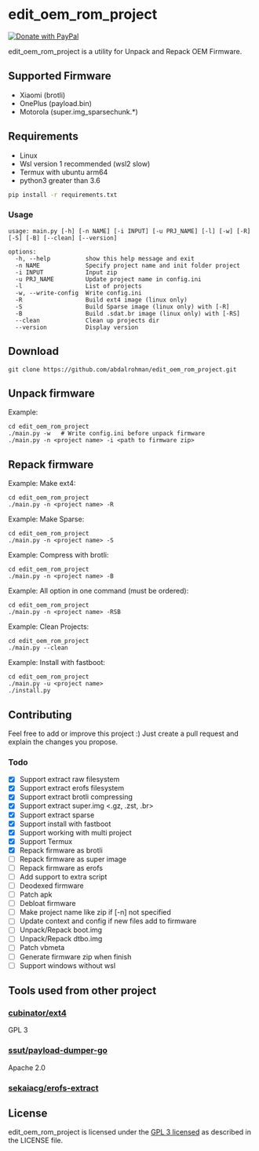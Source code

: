 # edit_oem_rom_project

[![Donate with PayPal](https://raw.githubusercontent.com/stefan-niedermann/paypal-donate-button/master/paypal-donate-button.png)](http://paypal.me/abdd1997)

edit_oem_rom_project is a utility for Unpack and Repack OEM Firmware.

## Supported Firmware

- Xiaomi (brotli)
- OnePlus (payload.bin)
- Motorola (super.img_sparsechunk.*)

## Requirements

- Linux
- Wsl version 1 recommended (wsl2 slow)
- Termux with ubuntu arm64
- python3 greater than 3.6

```bash
pip install -r requirements.txt
```

### Usage

```
usage: main.py [-h] [-n NAME] [-i INPUT] [-u PRJ_NAME] [-l] [-w] [-R] [-S] [-B] [--clean] [--version]

options:
  -h, --help          show this help message and exit
  -n NAME             Specify project name and init folder project
  -i INPUT            Input zip
  -u PRJ_NAME         Update project name in config.ini
  -l                  List of projects
  -w, --write-config  Write config.ini
  -R                  Build ext4 image (linux only)
  -S                  Build Sparse image (linux only) with [-R]
  -B                  Build .sdat.br image (linux only) with [-RS]
  --clean             Clean up projects dir
  --version           Display version
```

## Download

```
git clone https://github.com/abdalrohman/edit_oem_rom_project.git
```

## Unpack firmware

Example:

```
cd edit_oem_rom_project
./main.py -w   # Write config.ini before unpack firmware
./main.py -n <project name> -i <path to firmware zip>
```

## Repack firmware

Example: Make ext4:

```
cd edit_oem_rom_project
./main.py -n <project name> -R
```

Example: Make Sparse:

```
cd edit_oem_rom_project
./main.py -n <project name> -S
```

Example: Compress with brotli:

```
cd edit_oem_rom_project
./main.py -n <project name> -B
```

Example: All option in one command (must be ordered):

```
cd edit_oem_rom_project
./main.py -n <project name> -RSB
```

Example: Clean Projects:

```
cd edit_oem_rom_project
./main.py --clean
```

Example: Install with fastboot:

```
cd edit_oem_rom_project
./main.py -u <project name>
./install.py
```

## Contributing

Feel free to add or improve this project :) Just create a pull request and explain the changes you propose.

### Todo

- [x] Support extract raw filesystem
- [x] Support extract erofs filesystem
- [x] Support extract brotli compressing
- [x] Support extract super.img <.gz, .zst, .br>
- [x] Support extract sparse
- [x] Support install with fastboot
- [x] Support working with multi project
- [x] Support Termux
- [x] Repack firmware as brotli
- [ ] Repack firmware as super image
- [ ] Repack firmware as erofs
- [ ] Add support to extra script
- [ ] Deodexed firmware
- [ ] Patch apk
- [ ] Debloat firmware
- [ ] Make project name like zip if [-n] not specified
- [ ] Update context and config if new files add to firmware
- [ ] Unpack/Repack boot.img
- [ ] Unpack/Repack dtbo.img
- [ ] Patch vbmeta
- [ ] Generate firmware zip when finish
- [ ] Support windows without wsl

## Tools used from other project

### [cubinator/ext4](https://github.com/cubinator/ext4)

GPL 3

### [ssut/payload-dumper-go](https://github.com/ssut/payload-dumper-go)

Apache 2.0

### [sekaiacg/erofs-extract](https://github.com/sekaiacg/erofs-extract)

## License

edit_oem_rom_project is licensed under the [GPL 3 licensed](LICENSE) as described in the LICENSE file.
